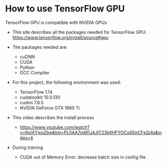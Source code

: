 # How to use TensorFlow GPU
TensorFlow GPU is compatible with NVIDIA GPUs
- This site describes all the packages needed for TensorFlow GPU: https://www.tensorflow.org/install/source#gpu
- The packages needed are:
    - cuDNN
    - CUDA
    - Python
    - GCC Compiler

- For this project, the following environment was used:
    - TensorFlow 1.14
    - cudatoolkit 10.0.130
    - cudnn 7.6.5
    - NVIDIA GeForce GTX 1660 Ti 

- This video describes the install process
    - https://www.youtube.com/watch?v=RplXYjxgZbw&list=PL0AA7mM1J4JtT23k6HFYOCq0EpCFsQi4a&index=4

- During training
    - CUDA out of Memory Error: decrease batch size in config file
